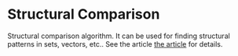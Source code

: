 # Structural Comparison 
Structural comparison algorithm. It can be used for finding structural patterns in sets, vectors, etc..
See the article [the article](docs/structural_match.pdf) for details.
